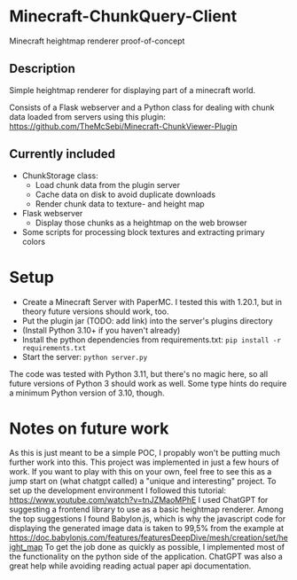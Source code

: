 # Minecraft-ChunkQuery-Client
Minecraft heightmap renderer proof-of-concept

## Description

Simple heightmap renderer for displaying part of a minecraft world.

Consists of a Flask webserver and a Python class for dealing with chunk data loaded from servers using this plugin: https://github.com/TheMcSebi/Minecraft-ChunkViewer-Plugin

## Currently included

- ChunkStorage class:
  - Load chunk data from the plugin server
  - Cache data on disk to avoid duplicate downloads
  - Render chunk data to texture- and height map
- Flask webserver
  - Display those chunks as a heightmap on the web browser
- Some scripts for processing block textures and extracting primary colors

# Setup

- Create a Minecraft Server with PaperMC.
  I tested this with 1.20.1, but in theory future versions should work, too.
- Put the plugin jar (TODO: add link) into the server's plugins directory
- (Install Python 3.10+ if you haven't already)
- Install the python dependencies from requirements.txt: `pip install -r requirements.txt`
- Start the server: `python server.py`

The code was tested with Python 3.11, but there's no magic here, so all future versions of Python 3 should work as well. Some type hints do require a minimum Python version of 3.10, though.

# Notes on future work

As this is just meant to be a simple POC, I propably won't be putting much further work into this. This project was implemented in just a few hours of work.
If you want to play with this on your own, feel free to see this as a jump start on (what chatgpt called) a "unique and interesting" project.
To set up the development environment I followed this tutorial: https://www.youtube.com/watch?v=tnJZMaoMPhE
I used ChatGPT for suggesting a frontend library to use as a basic heightmap renderer. Among the top suggestions I found Babylon.js, which is why the javascript code for displaying the generated image data is taken to 99,5% from the example at https://doc.babylonjs.com/features/featuresDeepDive/mesh/creation/set/height_map
To get the job done as quickly as possible, I implemented most of the functionality on the python side of the application. ChatGPT was also a great help while avoiding reading actual paper api documentation.
